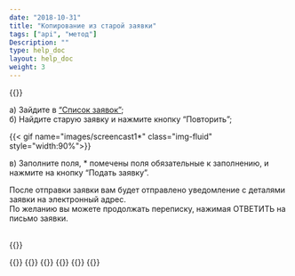 ```yaml
---
date: "2018-10-31"
title: "Копирование из старой заявки"
tags: ["api", "метод"]
Description: ""
type: help_doc
layout: help_doc
weight: 3
---
```



{{<alert icon="hand-o-up" color="alert11-light" text="Используйте эту функцию, если вам нужно создать новую заявку на основе данных из старой заявки." close="false">}} 


а) Зайдите в <a href="https://my.fesco.com/requests" target="_blank">“Список заявок”</a>; <br/>
б) Найдите старую заявку и нажмите кнопку “Повторить”;

{{< gif name="images/screencast1*" class="img-fluid" style="width:90%">}}
<br/>

в) Заполните поля, * помечены поля обязательные к заполнению, и нажмите на кнопку “Подать заявку”.


<div class="pixxett-alert pixxett-alert-icon alert8-light">
  <i class="fa fa-envelope"></i>После отправки заявки вам будет отправлено уведомление с деталями заявки на электронный адрес. <br/> По желанию вы можете продолжать переписку, нажимая ОТВЕТИТЬ  на письмо заявки.
</div>

<br/>

{{<isHelpful>}}


{{<seeAlso>}}
    {{<seeAlsoItem link="/new_order/online_order/templates/" text="Заявка из шаблона">}}
    {{<seeAlsoItem link="/new_order/fields/" text="Как заполнять поля заявки">}}
    {{<seeAlsoItem link="/new_order/questions/" text="Как добавить еще один груз в заявку?">}}
    {{<seeAlsoItem link="/new_order/questions/" text="Кого указывать получателем на станции назначения?">}}
{{</seeAlso>}}

